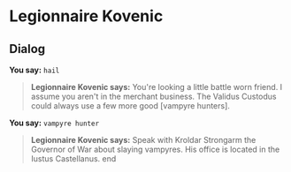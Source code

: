 # Legionnaire Kovenic
## Dialog

**You say:** `hail`



>**Legionnaire Kovenic says:** You're looking a little battle worn friend. I assume you aren't in the merchant business. The Validus Custodus could always use a few more good [vampyre hunters].

**You say:** `vampyre hunter`



>**Legionnaire Kovenic says:** Speak with Kroldar Strongarm the Governor of War about slaying vampyres. His office is located in the Iustus Castellanus.
end
